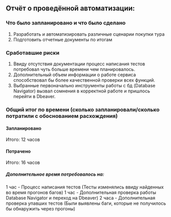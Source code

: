 ## Отчёт о проведённой автоматизации:

### Что было запланировано и что было сделано
1. Разработать и автоматизировать различные сценарии покупки тура
2. Подготовить отчетные документы по итогам 

### Сработавшие риски

1. Ввиду отсутствия документации процесс написания тестов потребовал чуть больше времени чем планировалось.
2. Дополнительный объем информации о работе сервиса способствовал бы более качественной проверки всех функций.
3. Выбранные первоначально инструменты работы с бд (Database Navigator) вызвал сомнения в корректной работе и пришлось перейти в Dbeaver.

### Общий итог по времени (сколько запланировали/сколько потратили с обоснованием расхождения)

#### Запланировано 
Итого: 12 часов

#### Потрачено 
Итого: 16 часов

##### Дополнительное время потребовалось на:

1 час - Процесс написания тестов (Тесты изменялись ввиду найденных во время прогонов багов)
1 час - Дополнительная проверка работы Database Navigator и переход на Dbeaver)
2 часа - Дополнительная проверка упавших тестов (Были выявлены баги, которые не получилось бы обнаружить через прогоны)



